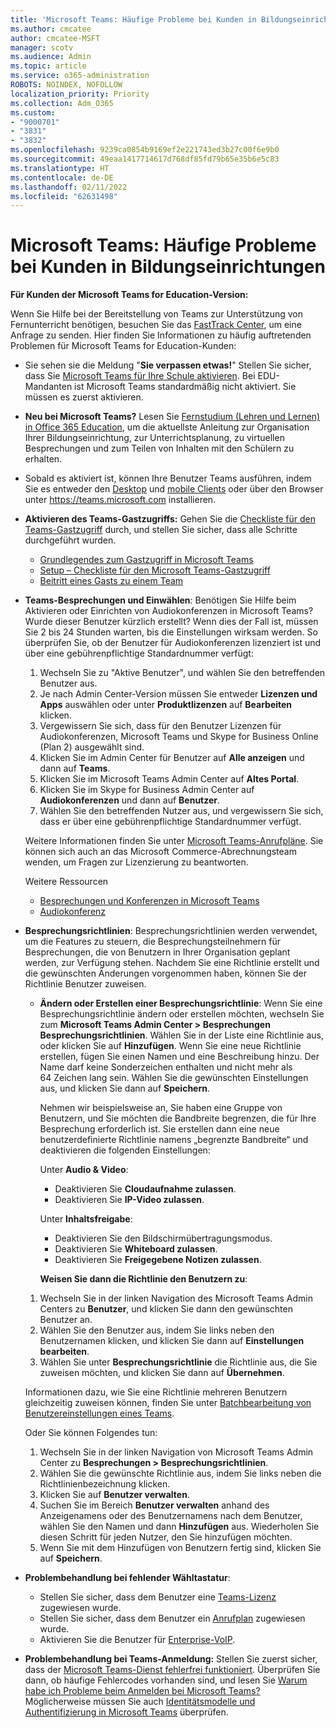 ```yaml
---
title: 'Microsoft Teams: Häufige Probleme bei Kunden in Bildungseinrichtungen'
ms.author: cmcatee
author: cmcatee-MSFT
manager: scotv
ms.audience: Admin
ms.topic: article
ms.service: o365-administration
ROBOTS: NOINDEX, NOFOLLOW
localization_priority: Priority
ms.collection: Adm_O365
ms.custom:
- "9000701"
- "3831"
- "3832"
ms.openlocfilehash: 9239ca0854b9169ef2e221743ed3b27c00f6e9b0
ms.sourcegitcommit: 49eaa1417714617d768df85fd79b65e35b6e5c83
ms.translationtype: HT
ms.contentlocale: de-DE
ms.lasthandoff: 02/11/2022
ms.locfileid: "62631498"
---
```

# <a name="teams-common-issues-for-education-customers"></a>Microsoft Teams: Häufige Probleme bei Kunden in Bildungseinrichtungen

**Für Kunden der Microsoft Teams for Education-Version:**

Wenn Sie Hilfe bei der Bereitstellung von Teams zur Unterstützung von Fernunterricht benötigen, besuchen Sie das [FastTrack Center](https://www.microsoft.com/fasttrack), um eine Anfrage zu senden. Hier finden Sie Informationen zu häufig auftretenden Problemen für Microsoft Teams for Education-Kunden:

- Sie sehen sie die Meldung "**Sie verpassen etwas!**" Stellen Sie sicher, dass Sie [Microsoft Teams für Ihre Schule aktivieren](https://docs.microsoft.com/microsoft-365/education/intune-edu-trial/enable-microsoft-teams). Bei EDU-Mandanten ist Microsoft Teams standardmäßig nicht aktiviert. Sie müssen es zuerst aktivieren.

- **Neu bei Microsoft Teams?** Lesen Sie [Fernstudium (Lehren und Lernen) in Office 365 Education](https://support.office.com/article/remote-teaching-and-learning-in-office-365-education-f651ccae-7b65-478b-8366-51bb884025c4), um die aktuellste Anleitung zur Organisation Ihrer Bildungseinrichtung, zur Unterrichtsplanung, zu virtuellen Besprechungen und zum Teilen von Inhalten mit den Schülern zu erhalten.

- Sobald es aktiviert ist, können Ihre Benutzer Teams ausführen, indem Sie es entweder den [Desktop](https://docs.microsoft.com/MicrosoftTeams/get-clients#desktop-client) und [mobile Clients](https://docs.microsoft.com/MicrosoftTeams/get-clients#mobile-clients) oder über den Browser unter https://teams.microsoft.com installieren.

- **Aktivieren des Teams-Gastzugriffs:** Gehen Sie die [Checkliste für den Teams-Gastzugriff](https://docs.microsoft.com/microsoftteams/guest-access-checklist) durch, und stellen Sie sicher, dass alle Schritte durchgeführt wurden.
    - [Grundlegendes zum Gastzugriff in Microsoft Teams](https://docs.microsoft.com/microsoftteams/guest-access)
    - [Setup – Checkliste für den Microsoft Teams-Gastzugriff](https://docs.microsoft.com/microsoftteams/guest-access-checklist)
    - [Beitritt eines Gasts zu einem Team](https://docs.microsoft.com/microsoftteams/guest-joins)

- **Teams-Besprechungen und Einwählen**: Benötigen Sie Hilfe beim Aktivieren oder Einrichten von Audiokonferenzen in Microsoft Teams? Wurde dieser Benutzer kürzlich erstellt? Wenn dies der Fall ist, müssen Sie 2 bis 24 Stunden warten, bis die Einstellungen wirksam werden. So überprüfen Sie, ob der Benutzer für Audiokonferenzen lizenziert ist und über eine gebührenpflichtige Standardnummer verfügt:
    1. Wechseln Sie zu "Aktive Benutzer", und wählen Sie den betreffenden Benutzer aus.
    2. Je nach Admin Center-Version müssen Sie entweder **Lizenzen und Apps** auswählen oder unter **Produktlizenzen** auf **Bearbeiten** klicken.
    3. Vergewissern Sie sich, dass für den Benutzer Lizenzen für Audiokonferenzen, Microsoft Teams und Skype for Business Online (Plan 2) ausgewählt sind.
    4. Klicken Sie im Admin Center für Benutzer auf **Alle anzeigen** und dann auf **Teams**.
    5. Klicken Sie im Microsoft Teams Admin Center auf **Altes Portal**.
    6. Klicken Sie im Skype for Business Admin Center auf **Audiokonferenzen** und dann auf **Benutzer**.
    7. Wählen Sie den betreffenden Nutzer aus, und vergewissern Sie sich, dass er über eine gebührenpflichtige Standardnummer verfügt.

    Weitere Informationen finden Sie unter [Microsoft Teams-Anrufpläne](https://docs.microsoft.com/microsoftteams/calling-plans-for-office-365). Sie können sich auch an das Microsoft Commerce-Abrechnungsteam wenden, um Fragen zur Lizenzierung zu beantworten.

    Weitere Ressourcen

    - [Besprechungen und Konferenzen in Microsoft Teams](https://docs.microsoft.com/microsoftteams/deploy-meetings-microsoft-teams-landing-page)
    - [Audiokonferenz](https://docs.microsoft.com/microsoftteams/audio-conferencing-in-office-365)

- **Besprechungsrichtlinien**: Besprechungsrichtlinien werden verwendet, um die Features zu steuern, die Besprechungsteilnehmern für Besprechungen, die von Benutzern in Ihrer Organisation geplant werden, zur Verfügung stehen. Nachdem Sie eine Richtlinie erstellt und die gewünschten Änderungen vorgenommen haben, können Sie der Richtlinie Benutzer zuweisen.

    - **Ändern oder Erstellen einer Besprechungsrichtlinie**: Wenn Sie eine Besprechungsrichtlinie ändern oder erstellen möchten, wechseln Sie zum **Microsoft Teams Admin Center > Besprechungen Besprechungsrichtlinien**. Wählen Sie in der Liste eine Richtlinie aus, oder klicken Sie auf **Hinzufügen**. Wenn Sie eine neue Richtlinie erstellen, fügen Sie einen Namen und eine Beschreibung hinzu. Der Name darf keine Sonderzeichen enthalten und nicht mehr als 64 Zeichen lang sein. Wählen Sie die gewünschten Einstellungen aus, und klicken Sie dann auf **Speichern**. 
    
        Nehmen wir beispielsweise an, Sie haben eine Gruppe von Benutzern, und Sie möchten die Bandbreite begrenzen, die für Ihre Besprechung erforderlich ist. Sie erstellen dann eine neue benutzerdefinierte Richtlinie namens „begrenzte Bandbreite“ und deaktivieren die folgenden Einstellungen:

        Unter **Audio & Video**:
        - Deaktivieren Sie **Cloudaufnahme zulassen**.
        - Deaktivieren Sie **IP-Video zulassen**.

        Unter **Inhaltsfreigabe**:

        - Deaktivieren Sie den Bildschirmübertragungsmodus.
        - Deaktivieren Sie **Whiteboard zulassen**.
        - Deaktivieren Sie **Freigegebene Notizen zulassen**.

        **Weisen Sie dann die Richtlinie den Benutzern zu**:

    1. Wechseln Sie in der linken Navigation des Microsoft Teams Admin Centers zu **Benutzer**, und klicken Sie dann den gewünschten Benutzer an.
    2. Wählen Sie den Benutzer aus, indem Sie links neben den Benutzernamen klicken, und klicken Sie dann auf **Einstellungen bearbeiten**.
    3. Wählen Sie unter **Besprechungsrichtlinie** die Richtlinie aus, die Sie zuweisen möchten, und klicken Sie dann auf **Übernehmen**.

    Informationen dazu, wie Sie eine Richtlinie mehreren Benutzern gleichzeitig zuweisen können, finden Sie unter [Batchbearbeitung von Benutzereinstellungen eines Teams](https://docs.microsoft.com/microsoftteams/edit-user-settings-in-bulk).

    Oder Sie können Folgendes tun:
    1. Wechseln Sie in der linken Navigation von Microsoft Teams Admin Center zu **Besprechungen > Besprechungsrichtlinien**.
    2. Wählen Sie die gewünschte Richtlinie aus, indem Sie links neben die Richtlinienbezeichnung klicken.
    3. Klicken Sie auf **Benutzer verwalten**.
    4. Suchen Sie im Bereich **Benutzer verwalten** anhand des Anzeigenamens oder des Benutzernamens nach dem Benutzer, wählen Sie den Namen und dann **Hinzufügen** aus. Wiederholen Sie diesen Schritt für jeden Nutzer, den Sie hinzufügen möchten.
    5. Wenn Sie mit dem Hinzufügen von Benutzern fertig sind, klicken Sie auf **Speichern**.

- **Problembehandlung bei fehlender Wähltastatur**:
    - Stellen Sie sicher, dass dem Benutzer eine [Teams-Lizenz](https://docs.microsoft.com/MicrosoftTeams/assign-teams-licenses) zugewiesen wurde.
    - Stellen Sie sicher, dass dem Benutzer ein [Anrufplan](https://docs.microsoft.com/MicrosoftTeams/calling-plan-landing-page) zugewiesen wurde.
    - Aktivieren Sie die Benutzer für [Enterprise-VoIP](https://docs.microsoft.com/skypeforbusiness/skype-for-business-hybrid-solutions/plan-your-phone-system-cloud-pbx-solution/enable-users-for-enterprise-voice-online-and-phone-system-voicemail#to-enable-your-users-for-phone-system-in-office-365-voice-and-voicemail).

- **Problembehandlung bei Teams-Anmeldung:** Stellen Sie zuerst sicher, dass der [Microsoft Teams-Dienst fehlerfrei funktioniert](https://admin.microsoft.com/Adminportal/Home?source=applauncher#/servicehealth). Überprüfen Sie dann, ob häufige Fehlercodes vorhanden sind, und lesen Sie [Warum habe ich Probleme beim Anmelden bei Microsoft Teams?](https://support.office.com/article/a02f683b-61a3-4008-9447-ee60c5593b0f) Möglicherweise müssen Sie auch [Identitätsmodelle und Authentifizierung in Microsoft Teams](https://docs.microsoft.com/MicrosoftTeams/identify-models-authentication) überprüfen.
